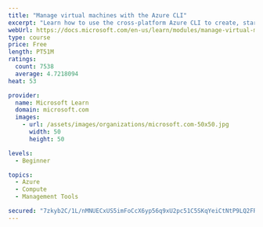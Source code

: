 ```yaml
---
title: "Manage virtual machines with the Azure CLI"
excerpt: "Learn how to use the cross-platform Azure CLI to create, start, stop, and perform other management tasks related to virtual machines in Azure."
webUrl: https://docs.microsoft.com/en-us/learn/modules/manage-virtual-machines-with-azure-cli/
type: course
price: Free
length: PT51M
ratings:
  count: 7538
  average: 4.7218094
heat: 53

provider:
  name: Microsoft Learn
  domain: microsoft.com
  images:
    - url: /assets/images/organizations/microsoft.com-50x50.jpg
      width: 50
      height: 50

levels:
  - Beginner

topics:
  - Azure
  - Compute
  - Management Tools

secured: "7zkyb2C/1L/nMNUECxUS5imFoCcX6yp56q9xU2pc51C5SKqYeiCtNtP9LQ2FR+4rysOVBnwuAIKS0NxKN0FKbCWl+YCltcpeZ3BQkIbpiXIUFiis4aw4CeLNLDniKf6d3Nu18PLvC2dwaleXAz0APtpzsgAgYHLgc9boncqXmQ/wZ+aLSYGj1HgKaJaMXpZgC7JJQyq/Ke4/gMbXJE91GIZLHBh77ZWdbrmAsMZJ7qP3suno4IVFH/5gTk919qHHEa/k+w6tdhm88wZEFtd7dhCyCmtOacxS+buz91xrVqX0INbpapQzYiGum9YfeFy8DMBidqjKPR9PxHAkoAXTs6wNbE5xaV65NGjEF/I+8/5LcquzPY4uukvwaZFzmStIJjC6nxniUoKwEbyhogD4IxqBWiOfo9wMPQxMLBplUMg=;WvUqUcMoC+yX3oAEWPp0iQ=="
---
```


